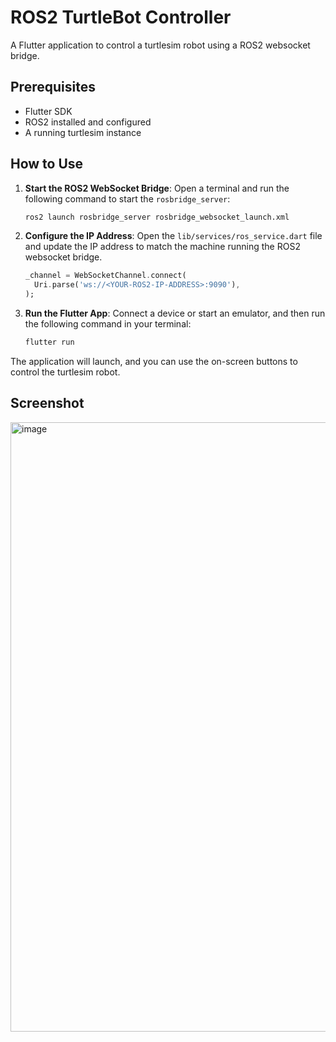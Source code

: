 # ROS2 TurtleBot Controller

A Flutter application to control a turtlesim robot using a ROS2 websocket bridge.

## Prerequisites

- Flutter SDK
- ROS2 installed and configured
- A running turtlesim instance

## How to Use

1.  **Start the ROS2 WebSocket Bridge**:
    Open a terminal and run the following command to start the `rosbridge_server`:
    ```bash
    ros2 launch rosbridge_server rosbridge_websocket_launch.xml
    ```

2.  **Configure the IP Address**:
    Open the `lib/services/ros_service.dart` file and update the IP address to match the machine running the ROS2 websocket bridge.

    ```dart
    _channel = WebSocketChannel.connect(
      Uri.parse('ws://<YOUR-ROS2-IP-ADDRESS>:9090'),
    );
    ```

3.  **Run the Flutter App**:
    Connect a device or start an emulator, and then run the following command in your terminal:
    ```bash
    flutter run
    ```

The application will launch, and you can use the on-screen buttons to control the turtlesim robot.

## Screenshot
<img width="1919" height="975" alt="image" src="https://github.com/user-attachments/assets/211ee488-c2c3-41e0-8071-80d9cabcb1d6"/>
